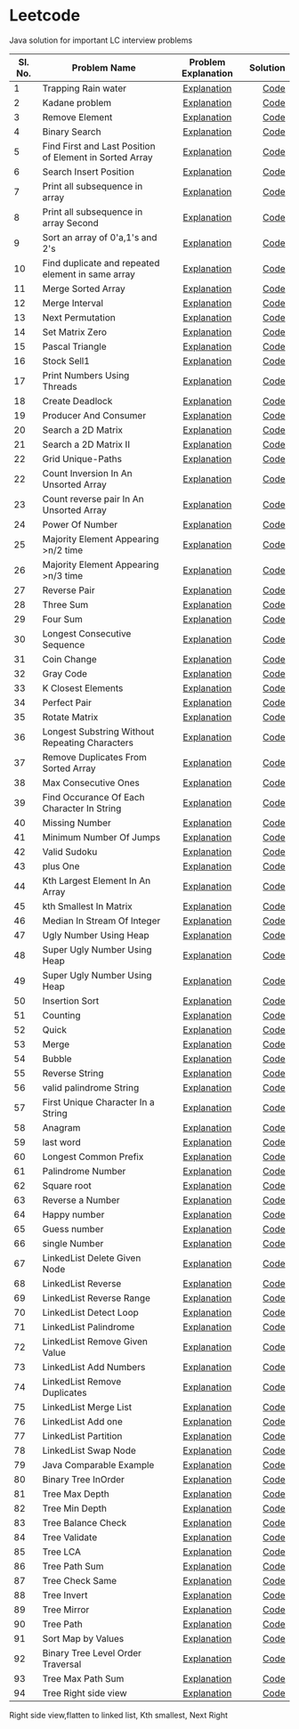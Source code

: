 # Leetcode
Java solution for important LC interview problems

Sl. No.| Problem Name | Problem Explanation | Solution |
-------| -----------------------------------|:-------------------:|---------:|
1 | Trapping Rain water |[Explanation](https://leetcode.com/problems/trapping-rain-water/)|[Code](src/main/java/Misc/DSA/RainWater.java)
2 | Kadane problem |[Explanation](https://leetcode.com/problems/maximum-subarray)|[Code](src/main/java/Misc/DSA/Kadane.java)
3 | Remove Element |[Explanation](https://leetcode.com/problems/remove-element/)|[Code](src/main/java/Misc/DSA/RemoveElement.java)
4 | Binary Search |[Explanation](https://leetcode.com/problems/binary-search/)|[Code](src/main/java/Misc/DSA/BinarySearch.java)
5 | Find First and Last Position of Element in Sorted Array |[Explanation](https://leetcode.com/problems/find-first-and-last-position-of-element-in-sorted-array/)|[Code](src/main/java/Misc/DSA/RangeSearch.java)
6 | Search Insert Position |[Explanation](https://leetcode.com/probleRangeSearchms/search-insert-position/)|[Code](src/main/java/Misc/DSA/InsertCorrectPosition.java)
7 | Print all subsequence in array |[Explanation](https://leetcode.com/problems/subsets/)|[Code](src/main/java/Misc/DSA/PrintArraySubSequence.java)
8 | Print all subsequence in array Second|[Explanation](https://leetcode.com/problems/subsets/)|[Code](src/main/java/Misc/DSA/PrintArraySubSequenceII.java)
9 | Sort an array of 0'a,1's and 2's |[Explanation](https://leetcode.com/problems/sort-colors/)|[Code](src/main/java/Misc/DSA/Sort012.java)
10 | Find duplicate and repeated element in same array |[Explanation](https://leetcode.com/problems/find-the-duplicate-number/)|[Code](src/main/java/Misc/DSA/DuplicateAndRepeat.java)
11 | Merge Sorted Array |[Explanation](https://leetcode.com/problems/merge-sorted-array/)|[Code](src/main/java/Misc/DSA/MergeSortedArray.java)
12 | Merge Interval |[Explanation](https://leetcode.com/problems/merge-intervals/)|[Code](src/main/java/Misc/DSA/MergeInterval.java)
13 | Next Permutation |[Explanation](https://leetcode.com/problems/next-permutation/)|[Code](src/main/java/Misc/DSA/NextPermutation.java)
14 | Set Matrix Zero |[Explanation](https://leetcode.com/problems/set-matrix-zeroes/)|[Code](src/main/java/Misc/DSA/SetMatrixZero.java)
15 | Pascal Triangle |[Explanation](https://leetcode.com/problems/pascals-triangle/)|[Code](src/main/java/Misc/DSA/PascalTriangle.java)
16 | Stock Sell1 |[Explanation](https://leetcode.com/problems/best-time-to-buy-and-sell-stock/)|[Code](src/main/java/Misc/DSA/StockSell1.java)
17 | Print Numbers Using Threads |[Explanation](src/main/java/Misc/NumberGeneratorUsingThread/SequenceNumberGeneratorTest.java)|[Code](src/main/java/Misc/NumberGeneratorUsingThread/SequenceNumberGeneratorTest.java)
18 | Create Deadlock |[Explanation](src/main/java/Misc/CreateDeadLock/Deadlock.java)|[Code](src/main/java/Misc/CreateDeadLock/Deadlock.java)
19 | Producer And Consumer |[Explanation](src/main/java/Misc/ProducerAndConsumer/ProducerConsumerTest.java)|[Code](src/main/java/Misc/ProducerAndConsumer/ProducerConsumerTest.java)
20 | Search a 2D Matrix |[Explanation](https://leetcode.com/problems/search-a-2d-matrix/)|[Code](src/main/java/Misc/DSA/SearchIn2DMatrix.java)
21 | Search a 2D Matrix II |[Explanation](https://leetcode.com/problems/search-a-2d-matrix-ii/)|[Code](src/main/java/Misc/DSA/SearchIn2DMatrix2.java)
22 | Grid Unique-Paths |[Explanation](https://leetcode.com/problems/unique-paths/)|[Code](src/main/java/Misc/DSA/GridUniquePaths.java)
22 | Count Inversion In An Unsorted Array |[Explanation](https://www.geeksforgeeks.org/counting-inversions/)|[Code](src/main/java/Misc/DSA/CountInversion.java)
23 | Count reverse pair In An Unsorted Array |[Explanation](https://leetcode.com/problems/reverse-pairs/)|[Code](src/main/java/Misc/DSA/ReversePair.java)
24 | Power Of Number |[Explanation](https://leetcode.com/problems/powx-n/submissions/)|[Code](src/main/java/Misc/DSA/PowerOfNumber.java)
25 | Majority Element Appearing >n/2 time |[Explanation](https://leetcode.com/problems/majority-element/)|[Code](src/main/java/Misc/DSA/MajorityElementEasy.java)
26 | Majority Element Appearing >n/3 time |[Explanation](https://leetcode.com/problems/majority-element-ii/)|[Code](src/main/java/Misc/DSA/MajorityElementHard.java)
27 | Reverse Pair |[Explanation](https://leetcode.com/problems/reverse-pairs/)|[Code](src/main/java/Misc/DSA/ReversePair.java)
28 | Three Sum |[Explanation](https://leetcode.com/problems/3sum/)|[Code](src/main/java/Misc/DSA/ThreeSum.java)
29 | Four Sum |[Explanation](https://leetcode.com/problems/4sum/)|[Code](src/main/java/Misc/DSA/FourSum.java)
30 | Longest Consecutive Sequence |[Explanation](https://leetcode.com/problems/longest-consecutive-sequence/)|[Code](src/main/java/Misc/DSA/LongestConsecutiveSequence.java)
31 | Coin Change |[Explanation]()|[Code](src/main/java/Misc/DSA/CoinChange.java)
32 | Gray Code |[Explanation]()|[Code](src/main/java/Misc/DSA/GrayCode.java)
33 | K Closest Elements |[Explanation]()|[Code](src/main/java/Misc/DSA/KClosestElements.java)
34 | Perfect Pair |[Explanation]()|[Code](src/main/java/Misc/DSA/PerfectPair.java)
35 | Rotate Matrix |[Explanation]()|[Code](src/main/java/Misc/DSA/RotateMatrix.java)
36 | Longest Substring Without Repeating Characters |[Explanation](https://leetcode.com/problems/longest-substring-without-repeating-characters/)|[Code](src/main/java/Misc/DSA/LongestSubstringWithoutRepeatingCharacters.java)
37 | Remove Duplicates From Sorted Array |[Explanation](https://leetcode.com/problems/remove-duplicates-from-sorted-array/)|[Code](src/main/java/Misc/DSA/RemoveDuplicatesFromSortedArray.java)
38 | Max Consecutive Ones |[Explanation](https://leetcode.com/problems/max-consecutive-ones/)|[Code](src/main/java/Misc/DSA/MaxConsecutiveOnes.java)
39 | Find Occurance Of Each Character In String |[Explanation]()|[Code](src/main/java/Misc/DSA/FindOccuranceOfEachCharacterInString.java)
40 | Missing Number |[Explanation](https://leetcode.com/problems/missing-number/)|[Code](src/main/java/Misc/DSA/MissingNumber.java)
41 | Minimum Number Of Jumps |[Explanation](https://leetcode.com/problems/jump-game-ii/)|[Code](src/main/java/Misc/DSA/MinimumNumberOfJumps.java)
42 | Valid Sudoku |[Explanation](https://leetcode.com/problems/valid-sudoku/)|[Code](src/main/java/Misc/DSA/ValidSudoku.java)
43 | plus One |[Explanation](https://leetcode.com/problems/valid-sudoku/)|[Code](src/main/java/Misc/DSA/PlusOne.java)
44 | Kth Largest Element In An Array |[Explanation](https://leetcode.com/problems/kth-largest-element-in-an-array/)|[Code](src/main/java/Misc/DSA/KthLargestElementInAnArray.java)
45 | kth Smallest In Matrix |[Explanation](https://leetcode.com/problems/kth-smallest-element-in-a-sorted-matrix/)|[Code](src/main/java/Misc/DSA/kthSmallestInMatrix.java)
46 | Median In Stream Of Integer |[Explanation](https://leetcode.com/problems/find-median-from-data-stream/)|[Code](src/main/java/Misc/DSA/MedianInStreeamOfInteger.java)
47 | Ugly Number Using Heap |[Explanation](https://leetcode.com/problems/ugly-number-ii/)|[Code](src/main/java/Misc/DSA/UglyNumberUsingHeap.java)
48 | Super Ugly Number Using Heap |[Explanation](https://leetcode.com/problems/ugly-number-ii/)|[Code](src/main/java/Misc/DSA/UglyNumberUsingHeap.java)
49 | Super Ugly Number Using Heap |[Explanation](https://leetcode.com/problems/super-ugly-number/)|[Code](src/main/java/Misc/DSA/SuperUglyNumber.java)
50 | Insertion Sort |[Explanation]()|[Code](src/main/java/Misc/DSA/InsertionSort.java)
51 | Counting |[Explanation]()|[Code](src/main/java/Misc/DSA/CountingSort.java)
52 | Quick |[Explanation]()|[Code](src/main/java/Misc/DSA/QuickSort.java)
53 | Merge |[Explanation]()|[Code](src/main/java/Misc/DSA/MergeSort.java)
54 | Bubble |[Explanation]()|[Code](src/main/java/Misc/DSA/BubbleSort.java)
55 | Reverse String |[Explanation](https://leetcode.com/problems/reverse-string/)|[Code](src/main/java/Misc/DSA/ReverseString.java)
56 | valid palindrome String|[Explanation](https://leetcode.com/problems/valid-palindrome/)|[Code](src/main/java/Misc/DSA/ValidPalindrome.java)
57 | First Unique Character In a String |[Explanation](https://leetcode.com/problems/first-unique-character-in-a-string/)|[Code](src/main/java/Misc/DSA/FirstUniqueCharacterInAString.java)
58 | Anagram |[Explanation](https://leetcode.com/problems/valid-anagram/)|[Code](src/main/java/Misc/DSA/Anagram.java)
59 | last word |[Explanation](https://leetcode.com/problems/length-of-last-word/)|[Code](src/main/java/Misc/DSA/LastWord.java)
60 | Longest Common Prefix |[Explanation](https://leetcode.com/problems/longest-common-prefix/)|[Code](src/main/java/Misc/DSA/LongestCommonPrefix.java)
61 | Palindrome Number |[Explanation](https://leetcode.com/problems/palindrome-number/)|[Code](src/main/java/Misc/DSA/PalindromeNumber.java)
62 | Square root |[Explanation](https://leetcode.com/problems/sqrtx/)|[Code](src/main/java/Misc/DSA/SquareRoot.java)
63 | Reverse a Number |[Explanation](https://leetcode.com/problems/reverse-integer/)|[Code](src/main/java/Misc/DSA/ReverseNumber.java)
64 | Happy number |[Explanation](https://leetcode.com/problems/happy-number/)|[Code](src/main/java/Misc/DSA/HappyNumber.java)
65 | Guess number |[Explanation](https://leetcode.com/problems/guess-number-higher-or-lower/)|[Code](src/main/java/Misc/DSA/GuessNumber.java)
66 | single Number |[Explanation](https://leetcode.com/problems/single-number/)|[Code](src/main/java/Misc/DSA/SingleNumber.java)
67 | LinkedList Delete Given Node |[Explanation](https://leetcode.com/problems/delete-node-in-a-linked-list/)|[Code](src/main/java/Misc/DSA/LinkedListDeleteGivenNode.java)
68 | LinkedList Reverse |[Explanation](https://leetcode.com/problems/delete-node-in-a-linked-list/)|[Code](src/main/java/Misc/DSA/LinkedListReverse.java)
69 | LinkedList Reverse Range |[Explanation](https://www.geeksforgeeks.org/reverse-sublist-linked-list/)|[Code](src/main/java/Misc/DSA/LinkedListReverseRange.java)
70 | LinkedList Detect Loop |[Explanation](https://leetcode.com/problems/linked-list-cycle/)|[Code](src/main/java/Misc/DSA/LinkedListDetectLoop.java)
71 | LinkedList Palindrome |[Explanation](https://leetcode.com/problems/palindrome-linked-list/)|[Code](src/main/java/Misc/DSA/LinkedListPalindrome.java)
72 | LinkedList Remove Given Value |[Explanation](https://leetcode.com/problems/remove-linked-list-elements/)|[Code](src/main/java/Misc/DSA/LinkedListRemoveGivenValue.java)
73 | LinkedList Add Numbers |[Explanation](https://leetcode.com/problems/add-two-numbers/)|[Code](src/main/java/Misc/DSA/LinkedListAddNumbers.java)
74 | LinkedList Remove Duplicates |[Explanation](https://leetcode.com/problems/remove-duplicates-from-sorted-list/)|[Code](src/main/java/Misc/DSA/LinkedListRemoveDuplicates.java)
75 | LinkedList Merge List |[Explanation](https://leetcode.com/problems/merge-two-sorted-lists/)|[Code](src/main/java/Misc/DSA/LinkedListMergeList.java)
76 | LinkedList Add one |[Explanation](https://www.geeksforgeeks.org/add-1-number-represented-linked-list/)|[Code](src/main/java/Misc/DSA/LinkedListAddOne.java)
77 | LinkedList Partition |[Explanation](https://leetcode.com/problems/partition-list/)|[Code](src/main/java/Misc/DSA/LinkedListPartition.java)
78 | LinkedList Swap Node |[Explanation](https://leetcode.com/problems/swap-nodes-in-pairs/)|[Code](src/main/java/Misc/DSA/LinkedListSwapNode.java)
79 | Java Comparable Example |[Explanation](https://javarevisited.blogspot.com/2014/02/java-comparable-example-for-natural-order-sorting.html#more)|[Code](src/main/java/Misc/CoreJava/Bank.java)
80 | Binary Tree InOrder |[Explanation](https://leetcode.com/problems/binary-tree-inorder-traversal/)|[Code](src/main/java/Misc/DSA/TreeIndorderTraversal.java)
81 | Tree Max Depth |[Explanation](https://leetcode.com/problems/maximum-depth-of-binary-tree/)|[Code](src/main/java/Misc/DSA/TreeMaxDepth.java)
82 | Tree Min Depth |[Explanation](https://leetcode.com/problems/minimum-depth-of-binary-tree/)|[Code](src/main/java/Misc/DSA/TreeMinDepth.java)
83 | Tree Balance Check |[Explanation](https://leetcode.com/problems/balanced-binary-tree/)|[Code](src/main/java/Misc/DSA/TreeBalanceCheck.java)
84 | Tree Validate |[Explanation](https://leetcode.com/problems/validate-binary-search-tree/)|[Code](src/main/java/Misc/DSA/TreeValidate.java)
85 | Tree LCA |[Explanation](https://leetcode.com/problems/lowest-common-ancestor-of-a-binary-search-tree/)|[Code](src/main/java/Misc/DSA/TreeLCA.java)
86 | Tree Path Sum |[Explanation](https://leetcode.com/problems/path-sum/)|[Code](src/main/java/Misc/DSA/TreePathSum.java)
87 | Tree Check Same |[Explanation](https://leetcode.com/problems/same-tree/)|[Code](src/main/java/Misc/DSA/TreeCheckSame.java)
88 | Tree Invert |[Explanation](https://leetcode.com/problems/invert-binary-tree/)|[Code](src/main/java/Misc/DSA/TreeInvert.java)
89 | Tree Mirror |[Explanation](https://leetcode.com/problems/symmetric-tree/)|[Code](src/main/java/Misc/DSA/TreeMirror.java)
90 | Tree Path |[Explanation](https://leetcode.com/problems/binary-tree-paths/)|[Code](src/main/java/Misc/DSA/TreePath.java)
91 | Sort Map by Values |[Explanation]()|[Code](src/main/java/Misc/Java8/SortMapByValues.java)
92 | Binary Tree Level Order Traversal |[Explanation](https://leetcode.com/problems/binary-tree-level-order-traversal/)|[Code](src/main/java/Misc/Java8/BinaryTreeLevelOrderTraversal.java)
93 | Tree Max Path Sum |[Explanation](https://leetcode.com/problems/binary-tree-maximum-path-sum/)|[Code](src/main/java/Misc/DSA/TreeMaxPathSum.java)
94 | Tree Right side view |[Explanation](https://leetcode.com/problems/binary-tree-right-side-view/)|[Code](src/main/java/Misc/DSA/TreeRightSideView.java)


Right side view,flatten to linked list, Kth smallest, Next Right
 